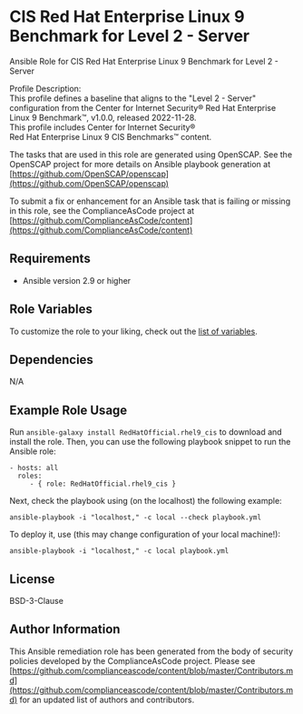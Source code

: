 CIS Red Hat Enterprise Linux 9 Benchmark for Level 2 - Server
=========

Ansible Role for CIS Red Hat Enterprise Linux 9 Benchmark for Level 2 - Server  
  
Profile Description:  
This profile defines a baseline that aligns to the "Level 2 - Server"  
configuration from the Center for Internet Security® Red Hat Enterprise  
Linux 9 Benchmark™, v1.0.0, released 2022-11-28.  
This profile includes Center for Internet Security®  
Red Hat Enterprise Linux 9 CIS Benchmarks™ content.

The tasks that are used in this role are generated using OpenSCAP.
See the OpenSCAP project for more details on Ansible playbook generation at [https://github.com/OpenSCAP/openscap](https://github.com/OpenSCAP/openscap)

To submit a fix or enhancement for an Ansible task that is failing or missing in this role,
see the ComplianceAsCode project at [https://github.com/ComplianceAsCode/content](https://github.com/ComplianceAsCode/content)

Requirements
------------

- Ansible version 2.9 or higher

Role Variables
--------------

To customize the role to your liking, check out the [list of variables](defaults/main.yml).

Dependencies
------------

N/A

Example Role Usage
----------------

Run `ansible-galaxy install RedHatOfficial.rhel9_cis` to
download and install the role. Then, you can use the following playbook snippet to run the Ansible role:

    - hosts: all
      roles:
         - { role: RedHatOfficial.rhel9_cis }

Next, check the playbook using (on the localhost) the following example:

    ansible-playbook -i "localhost," -c local --check playbook.yml

To deploy it, use (this may change configuration of your local machine!):

    ansible-playbook -i "localhost," -c local playbook.yml

License
-------

BSD-3-Clause

Author Information
------------------

This Ansible remediation role has been generated from the body of security
policies developed by the ComplianceAsCode project. Please see
[https://github.com/complianceascode/content/blob/master/Contributors.md](https://github.com/complianceascode/content/blob/master/Contributors.md)
for an updated list of authors and contributors.
